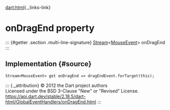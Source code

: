 [dart:html](../../dart-html/dart-html-library){._links-link}

onDragEnd property
==================

::: {#getter .section .multi-line-signature}
[Stream](../../dart-async/stream-class)\<[MouseEvent](../mouseevent-class)\>
onDragEnd
:::

Implementation {#source}
--------------

``` {.language-dart data-language="dart"}
Stream<MouseEvent> get onDragEnd => dragEndEvent.forTarget(this);
```

::: {._attribution}
© 2012 the Dart project authors\
Licensed under the BSD 3-Clause \"New\" or \"Revised\" License.\
<https://api.dart.dev/stable/2.18.5/dart-html/GlobalEventHandlers/onDragEnd.html>
:::
